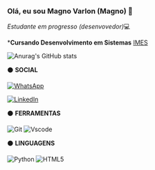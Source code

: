 ### Olá, eu sou Magno Varlon (Magno) 👋

*Estudante em progresso (desenvovedor)*💻

***Cursando Desenvolvimento em Sistemas** [IMES](https://faculdadeimes.org.br/)

![Anurag's GitHub stats](https://github-readme-stats.vercel.app/api?username=anuraghazra&show_icons=true&theme=transparent)





⚫ **SOCIAL**

[![WhatsApp](https://img.shields.io/badge/WhatsApp-25D366?style=for-the-badge&logo=whatsapp&logoColor=white)](https://wa.me/55+16+981819021)

[![LinkedIn](https://img.shields.io/badge/LinkedIn-0077B5?style=for-the-badge&logo=linkedin&logoColor=white)](https://www.linkedin.com/in/magno-varlon-5b1011302/)


⚫ **FERRAMENTAS**

![Git](https://img.shields.io/badge/GIT-E44C30?style=for-the-badge&logo=git&logoColor=white)
![Vscode](https://img.shields.io/badge/Vscode-007ACC?style=for-the-badge&logo=visual-studio-code&logoColor=white)



⚫ **LINGUAGENS**

![Python](https://img.shields.io/badge/python-3670A0?style=for-the-badge&logo=python&logoColor=ffdd54)
![HTML5](https://img.shields.io/badge/HTML5-E34F26?style=for-the-badge&logo=html5&logoColor=white)









